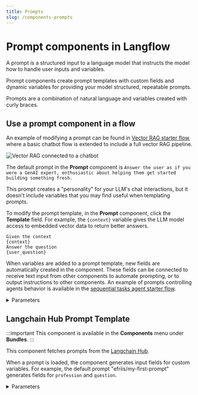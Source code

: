 ```yaml
---
title: Prompts
slug: /components-prompts
---
```


# Prompt components in Langflow

A prompt is a structured input to a language model that instructs the model how to handle user inputs and variables.

Prompt components create prompt templates with custom fields and dynamic variables for providing your model structured, repeatable prompts.

Prompts are a combination of natural language and variables created with curly braces.

## Use a prompt component in a flow

An example of modifying a prompt can be found in [Vector RAG starter flow](/starter-projects-vector-store-rag), where a basic chatbot flow is extended to include a full vector RAG pipeline.

![Vector RAG connected to a chatbot](/img/starter-flow-vector-rag.png)

The default prompt in the **Prompt** component is `Answer the user as if you were a GenAI expert, enthusiastic about helping them get started building something fresh.`

This prompt creates a "personality" for your LLM's chat interactions, but it doesn't include variables that you may find useful when templating prompts.

To modify the prompt template, in the **Prompt** component, click the **Template** field. For example, the `{context}` variable gives the LLM model access to embedded vector data to return better answers.

```text
Given the context
{context}
Answer the question
{user_question}
```

When variables are added to a prompt template, new fields are automatically created in the component. These fields can be connected to receive text input from other components to automate prompting, or to output instructions to other components. An example of prompts controlling agents behavior is available in the [sequential tasks agent starter flow](/sequential-agent).

<details>
<summary>Parameters</summary>

**Inputs**

| Name     | Display Name | Info                                                              |
|----------|--------------|-------------------------------------------------------------------|
| template | Template     | Create a prompt template with dynamic variables.                  |

**Outputs**

| Name   | Display Name    | Info                                                   |
|--------|----------------|--------------------------------------------------------|
| prompt | Prompt Message  | The built prompt message returned by the `build_prompt` method. |

</details>

## Langchain Hub Prompt Template

:::important
This component is available in the **Components** menu under **Bundles**.
:::

This component fetches prompts from the [Langchain Hub](https://docs.smith.langchain.com/old/category/prompt-hub).

When a prompt is loaded, the component generates input fields for custom variables. For example, the default prompt "efriis/my-first-prompt" generates fields for `profession` and `question`.

<details>
<summary>Parameters</summary>

**Inputs**

| Name               | Display Name              | Info                                    |
|--------------------|---------------------------|------------------------------------------|
| langchain_api_key  | Your LangChain API Key    | The LangChain API Key to use.            |
| langchain_hub_prompt| LangChain Hub Prompt     | The LangChain Hub prompt to use.         |

**Outputs**

| Name   | Display Name | Info                                                              |
|--------|--------------|-------------------------------------------------------------------|
| prompt | Build Prompt | The built prompt message returned by the `build_prompt` method.   |

</details>
